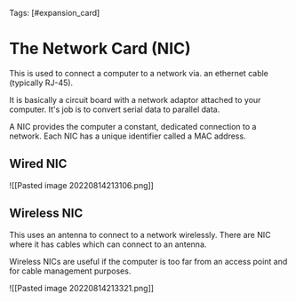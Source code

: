 Tags: [#expansion_card]

# The Network Card (NIC)

This is used to connect a computer to a network via. an ethernet cable (typically RJ-45).

It is basically a circuit board with a network adaptor attached to your computer. It's job is to convert serial data to parallel data.

A NIC provides the computer a constant, dedicated connection to a network. Each NIC has a unique identifier called a MAC address.

## Wired NIC

![[Pasted image 20220814213106.png]]

## Wireless NIC

This uses an antenna to connect to a network wirelessly. There are NIC where it has cables which can connect to an antenna.

Wireless NICs are useful if the computer is too far from an access point and for cable management purposes.

![[Pasted image 20220814213321.png]]